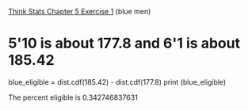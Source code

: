 [Think Stats Chapter 5 Exercise 1](http://greenteapress.com/thinkstats2/html/thinkstats2006.html#toc50) (blue men)

# 5'10 is about 177.8 and 6'1 is about 185.42

blue_eligible = dist.cdf(185.42) - dist.cdf(177.8)
print (blue_eligible)

The percent eligible is 0.342746837631
